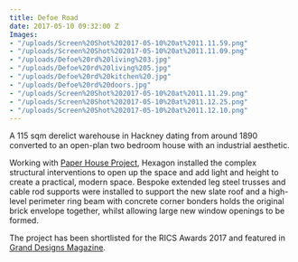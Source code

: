 ```yaml
---
title: Defoe Road
date: 2017-05-10 09:32:00 Z
Images:
- "/uploads/Screen%20Shot%202017-05-10%20at%2011.11.59.png"
- "/uploads/Screen%20Shot%202017-05-10%20at%2011.11.09.png"
- "/uploads/Defoe%20rd%20living%203.jpg"
- "/uploads/Defoe%20rd%20living%205.jpg"
- "/uploads/Defoe%20rd%20kitchen%20.jpg"
- "/uploads/Defoe%20rd%20doors.jpg"
- "/uploads/Screen%20Shot%202017-05-10%20at%2011.11.29.png"
- "/uploads/Screen%20Shot%202017-05-10%20at%2011.12.25.png"
- "/uploads/Screen%20Shot%202017-05-10%20at%2011.12.10.png"
---
```


A 115 sqm derelict warehouse in Hackney dating from around 1890 converted to an open-plan two bedroom house with an industrial aesthetic.

Working with [Paper House Project](https://www.paperhouseproject.co.uk/), Hexagon installed the complex structural interventions to open up the space and add light and height to create a practical, modern space. Bespoke extended leg steel trusses and cable rod supports were installed to support the new slate roof and a high-level perimeter ring beam with concrete corner bonders holds the original brick envelope together, whilst allowing large new window openings to be formed.

The project has been shortlisted for the RICS Awards 2017 and featured in [Grand Designs Magazine](http:///uploads/058_GDS_0617.pdf).

